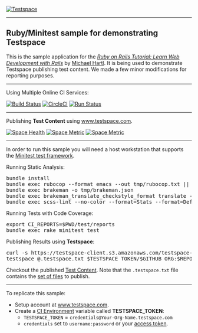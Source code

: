 [![Testspace](http://www.testspace.com/img/Testspace.png)](http://www.testspace.com)

***

## Ruby/Minitest sample for demonstrating Testspace 

This is the sample application for the [*Ruby on Rails Tutorial: Learn Web Development with Rails*](http://www.railstutorial.org/) by [Michael Hartl](http://www.michaelhartl.com/). It is being used to demonstrate Testspace  publishing test content. 
We made a few minor modifications for reporting purposes. 

***
Using Multiple Online CI Services:

[![Build Status](https://travis-ci.org/testspace-samples/ruby.minitest.svg?branch=master)](https://travis-ci.org/testspace-samples/ruby.minitest)
[![CircleCI](https://circleci.com/gh/testspace-samples/ruby.minitest/tree/master.svg?style=svg)](https://circleci.com/gh/testspace-samples/ruby.minitest/tree/master)
[![Run Status](https://api.shippable.com/projects/5703dabb2a8192902e1b99ce/badge?branch=master)](https://app.shippable.com/projects/5703dabb2a8192902e1b99ce)


***
Publishing **Test Content** using www.testspace.com.

[![Space Health](https://samples.testspace.com/projects/157/spaces/676/badge)](https://samples.testspace.com/projects/157/spaces/676 "Test Cases")
[![Space Metric](https://samples.testspace.com/projects/157/spaces/676/metrics/604/badge)](https://samples.testspace.com/spaces/676/schema/Code%20Coverage "Code Coverage (lines)")
[![Space Metric](https://samples.testspace.com/projects/157/spaces/676/metrics/605/badge)](https://samples.testspace.com/spaces/676/schema/Static%20Analysis "Static Analysis (issues)")

***
In order to run this sample you will need a host workstation that supports the [Minitest test framework](http://docs.seattlerb.org/minitest/). 


Running Static Analysis: 

<pre>
bundle install
bundle exec rubocop --format emacs --out tmp/rubocop.txt || true
bundle exec brakeman -o tmp/brakeman.json
bundle exec brakeman_translate_checkstyle_format translate --file="tmp/brakeman.json" > tmp/brakeman_checkstyle.xml
bundle exec scss-lint --no-color --format=Stats --format=Default --out=tmp/scss-lint.txt  app/assets/stylesheets/ || true
</pre> 

Running Tests with Code Coverage: 

<pre>
export CI_REPORTS=$PWD/test/reports
bundle exec rake minitest test
</pre> 

Publishing Results using **Testspace**: 

<pre>
curl -s https://testspace-client.s3.amazonaws.com/testspace-linux.tgz | sudo tar -zxvf- -C /usr/local/bin
testspace @.testspace.txt $TESTSPACE_TOKEN/$GITHUB_ORG:$REPO_NAME/$BRANCH_NAME#$BUILD_NUMBER
</pre> 

Checkout the published [Test Content](https://samples.testspace.com/projects/testspace-samples:ruby.minitest). Note that the `.testspace.txt` file contains the [set of files](http://help.testspace.com/how-to:publish-content#publishing-via-content-list-file) to publish. 

***

To replicate this sample: 
  - Setup account at www.testspace.com.
  - Create a [CI Environment](http://help.testspace.com/how-to:add-to-ci) variable called **TESTSPACE_TOKEN**:
    -  `TESTSPACE_TOKEN` = `credentials@Your-Org-Name.testspace.com`
    - `credentials` set to `username:password` or your [access token](http://help.testspace.com/reference:client-reference#login-credentials).
